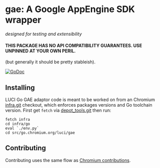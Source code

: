 # gae: A Google AppEngine SDK wrapper

*designed for testing and extensibility*

#### **THIS PACKAGE HAS NO API COMPATIBILITY GUARANTEES. USE UNPINNED AT YOUR OWN PERIL.**
(but generally it should be pretty stableish).

[![GoDoc](https://godoc.org/go.chromium.org/luci/gae?status.svg)](https://godoc.org/go.chromium.org/gae)


## Installing

LUCI Go GAE adaptor code is meant to be worked on from an Chromium
[infra.git](https://chromium.googlesource.com/infra/infra.git) checkout, which
enforces packages versions and Go toolchain version. First get `fetch` via
[depot_tools.git](https://chromium.googlesource.com/chromium/tools/depot_tools.git)
then run:

    fetch infra
    cd infra/go
    eval `./env.py`
    cd src/go.chromium.org/luci/gae


## Contributing

Contributing uses the same flow as [Chromium
contributions](https://www.chromium.org/developers/contributing-code).
